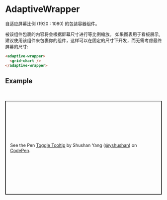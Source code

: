 # AdaptiveWrapper

自适应屏幕比例 (1920 : 1080) 的包装容器组件。

被该组件包裹的内容将会根据屏幕尺寸进行等比例缩放。 如果图表用于看板展示, 建议使用该组件来包裹你的组件，这样可以在固定的尺寸下开发，而无需考虑最终屏幕的尺寸:

```html
<adaptive-wrapper>
  <grid-chart />
</adaptive-wrapper>
```

## Example

<div style="height:20px;"></div>
<p class="codepen" data-height="501" data-theme-id="dark" data-default-tab="js,result" data-user="yshushan" data-slug-hash="WNQYwxL" style="height: 301px; box-sizing: border-box; display: flex; align-items: center; justify-content: center; border: 2px solid; margin: 1em 0; padding: 1em;" data-pen-title="Toggle Tooltip">
  <span>See the Pen <a href="https://codepen.io/yshushan/pen/WNQYwxL">
  Toggle Tooltip</a> by Shushan Yang (<a href="https://codepen.io/yshushan">@yshushan</a>)
  on <a href="https://codepen.io">CodePen</a>.</span>
</p>
<script async src="https://static.codepen.io/assets/embed/ei.js"></script>
